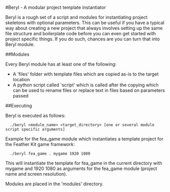 #Beryl - A modular project template instantiator

Beryl is a rough set of a script and modules for instantiating project skeletons with optional parameters. This can be useful if you have a typical way about creating a new project that always involves setting up the same file structure and boilerplate code before you can even get started with project specific things. If you do such, chances are you can turn that into Beryl module.

##Modules

Every Beryl module has at least one of the following:

* A 'files' folder with template files which are copied as-is to the target location
* A python script called 'script' which is called after the copying which can be used to rename files or replace text in files based on parameters passed

##Executing

Beryl is executed as follows:

```
  ./beryl <module_name> <target_directory> [one or several module script specific arguments]
```

Example for the fea_game module which instantiates a template project for the Feather Kit game framework:

```
  ./beryl fea_game . mygame 1920 1080
```

This will instantiate the template for fea_game in the current directory with mygame and 1920 1080 as arguments for the fea_game module (project name and screen resolution).

Modules are placed in the 'modules' directory.
